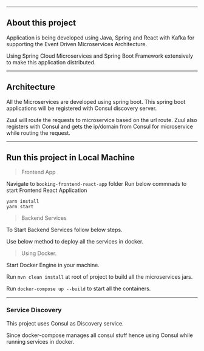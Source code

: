 
<hr>

## About this project

Application is being developed using Java, Spring and React with Kafka for supporting the Event Driven Microservices Architecture.

Using Spring Cloud Microservices and Spring Boot Framework extensively to make this application distributed. 

<hr>

## Architecture
All the Microservices are developed using spring boot. 
This spring boot applications will be registered with Consul discovery server.

Zuul will route the requests to microservice
based on the url route. Zuul also registers with Consul and gets the ip/domain from Consul for microservice while routing the request. 

<hr>

## Run this project in Local Machine

>Frontend App 

Navigate to `booking-frontend-react-app` folder
Run below commnads to start Frontend React Application

```
yarn install
yarn start
```

>Backend Services
>
To Start Backend Services follow below steps.

Use below method to deploy all the services in docker.

>Using Docker.

Start Docker Engine in your machine.

Run `mvn clean install` at root of project to build all the microservices jars.

Run `docker-compose up --build` to start all the containers.


<hr>

### Service Discovery
This project uses Consul as Discovery service.

Since docker-compose manages all consul stuff hence using Consul while running services in docker.

